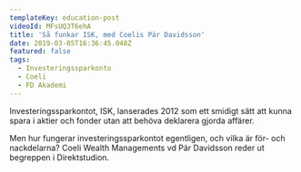 ```yaml
---
templateKey: education-post
videoId: MFsUQ3T6ehA
title: 'Så funkar ISK, med Coelis Pär Davidsson'
date: 2019-03-05T16:36:45.048Z
featured: false
tags:
  - Investeringssparkonto
  - Coeli
  - FD Akademi
---
```

Investeringssparkontot, ISK, lanserades 2012 som ett smidigt sätt att kunna spara i aktier och fonder utan att behöva deklarera gjorda affärer. 

Men hur fungerar investeringssparkontot egentligen, och vilka är för- och nackdelarna? Coeli Wealth Managements vd Pär Davidsson reder ut begreppen i Direktstudion.
